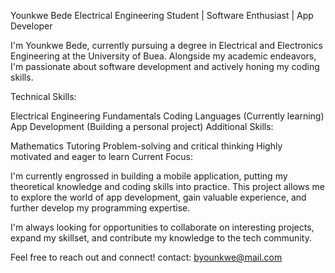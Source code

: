 
Younkwe Bede
Electrical Engineering Student | Software Enthusiast | App Developer

I'm Younkwe Bede, currently pursuing a degree in Electrical and Electronics Engineering at the University of Buea. Alongside my academic endeavors, I'm passionate about software development and actively honing my coding skills.

Technical Skills:

Electrical Engineering Fundamentals
Coding Languages (Currently learning)
App Development (Building a personal project)
Additional Skills:

Mathematics Tutoring
Problem-solving and critical thinking
Highly motivated and eager to learn
Current Focus:

I'm currently engrossed in building a mobile application, putting my theoretical knowledge and coding skills into practice. This project allows me to explore the world of app development, gain valuable experience, and further develop my programming expertise.

I'm always looking for opportunities to collaborate on interesting projects, expand my skillset, and contribute my knowledge to the tech community.

Feel free to reach out and connect!
contact: byounkwe@mail.com
